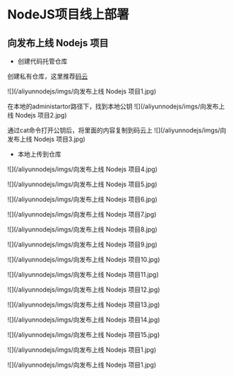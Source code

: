 # NodeJS项目线上部署

## 向发布上线 Nodejs 项目

* 创建代码托管仓库

创建私有仓库，这里推荐[码云](http://git.oschina.net/)

![](/aliyunnodejs/imgs/向发布上线 Nodejs 项目1.jpg)

在本地的administartor路径下，找到本地公钥
![](/aliyunnodejs/imgs/向发布上线 Nodejs 项目2.jpg)

通过cat命令打开公钥后，将里面的内容复制到码云上
![](/aliyunnodejs/imgs/向发布上线 Nodejs 项目3.jpg)

* 本地上传到仓库

![](/aliyunnodejs/imgs/向发布上线 Nodejs 项目4.jpg)

![](/aliyunnodejs/imgs/向发布上线 Nodejs 项目5.jpg)

![](/aliyunnodejs/imgs/向发布上线 Nodejs 项目6.jpg)

![](/aliyunnodejs/imgs/向发布上线 Nodejs 项目7.jpg)

![](/aliyunnodejs/imgs/向发布上线 Nodejs 项目8.jpg)

![](/aliyunnodejs/imgs/向发布上线 Nodejs 项目9.jpg)

![](/aliyunnodejs/imgs/向发布上线 Nodejs 项目10.jpg)

![](/aliyunnodejs/imgs/向发布上线 Nodejs 项目11.jpg)

![](/aliyunnodejs/imgs/向发布上线 Nodejs 项目12.jpg)

![](/aliyunnodejs/imgs/向发布上线 Nodejs 项目13.jpg)

![](/aliyunnodejs/imgs/向发布上线 Nodejs 项目14.jpg)

![](/aliyunnodejs/imgs/向发布上线 Nodejs 项目15.jpg)

![](/aliyunnodejs/imgs/向发布上线 Nodejs 项目1.jpg)

![](/aliyunnodejs/imgs/向发布上线 Nodejs 项目1.jpg)
